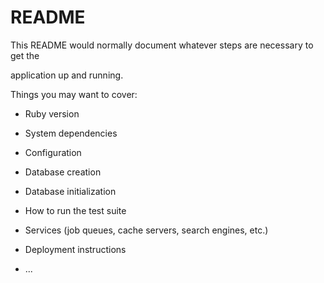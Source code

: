 # README

This README would normally document whatever steps are necessary to get the    

application up and running.  

Things you may want to cover:                                
     
* Ruby version

* System dependencies    

* Configuration  

* Database creation

* Database initialization  

* How to run the test suite

* Services (job queues, cache servers, search engines, etc.)

* Deployment instructions

* ...
